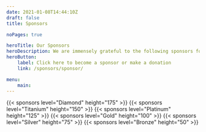 ```yaml
---
date: 2021-01-08T14:44:10Z
draft: false
title: Sponsors

noPages: true

heroTitle: Our Sponsors
heroDescription: We are immensely grateful to the following sponsors for their ongoing support of the PKI Consortium
heroButton: 
    label: Click here to become a sponsor or make a donation
    link: /sponsors/sponsor/

menu:
    main:
---
```


{{< sponsors level="Diamond" height="175" >}}
{{< sponsors level="Titanium" height="150" >}}
{{< sponsors level="Platinum" height="125" >}}
{{< sponsors level="Gold" height="100" >}}
{{< sponsors level="Silver" height="75" >}}
{{< sponsors level="Bronze" height="50" >}}
